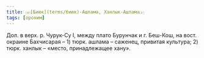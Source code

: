 ```yaml
---
title: ⒜[Биюк](terms/биюк)-Ашлама, Ханлык-Ашлама⒵
tags: [ороним]
---
```


Дол. в верх. р. Чурук-Су I, между плато Бурунчак и г. Беш-Кош, на вост. окраине
Бахчисарая – 1) тюрк. ашлама – саженец, привитая культура; 2) тюрк. ханлык –
«место, принадлежащее хану».
